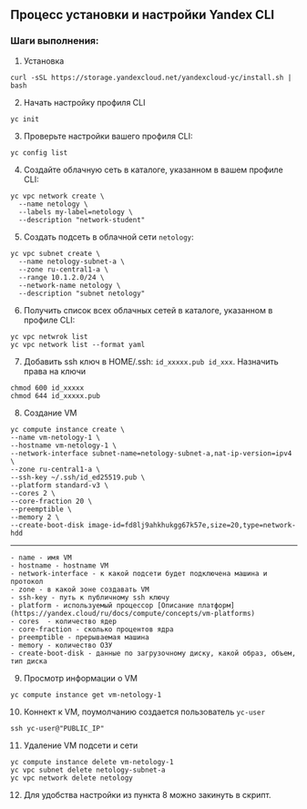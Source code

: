 ## Процесс установки и настройки Yandex CLI 
### Шаги выполнения:
1. Установка
```
curl -sSL https://storage.yandexcloud.net/yandexcloud-yc/install.sh | bash
```
2. Начать настройку профиля CLI
```
yc init
```
3. Проверьте настройки вашего профиля CLI:
```
yc config list
```
4. Создайте облачную сеть в каталоге, указанном в вашем профиле CLI:
```
yc vpc network create \
  --name netology \
  --labels my-label=netology \
  --description "network-student"
  ```
5. Создать подсеть в облачной сети `netology`:
```
yc vpc subnet create \
  --name netology-subnet-a \
  --zone ru-central1-a \
  --range 10.1.2.0/24 \
  --network-name netology \
  --description "subnet netology"
  ```
  6. Получить список всех облачных сетей в каталоге, указанном в профиле CLI: 
  ```
  yc vpc netwrok list
  yc vpc network list --format yaml
  ```
  7. Добавить ssh ключ в HOME/.ssh: `id_xxxxx.pub id_xxx`. Назначить права на ключи 
  ```
  chmod 600 id_xxxxx
  chmod 644 id_xxxxx.pub
  ```
  8. Создание VM
  ```
  yc compute instance create \
  --name vm-netology-1 \
  --hostname vm-netology-1 \
  --network-interface subnet-name=netology-subnet-a,nat-ip-version=ipv4 \
  --zone ru-central1-a \
  --ssh-key ~/.ssh/id_ed25519.pub \
  --platform standard-v3 \
  --cores 2 \
  --core-fraction 20 \
  --preemptible \
  --memory 2 \
  --create-boot-disk image-id=fd8lj9ahkhukgg67k57e,size=20,type=network-hdd
  ```
---
    - name - имя VM
    - hostname - hostname VM
    - network-interface - к какой подсети будет подключена машина и протокол
    - zone - в какой зоне создавать VM
    - ssh-key - путь к публичному ssh ключу
    - platform - используемый процессор [Описание платформ](https://yandex.cloud/ru/docs/compute/concepts/vm-platforms)
    - cores  - количество ядер
    - core-fraction - сколько процентов ядра
    - preemptible - прерываемая машина
    - memory - количество ОЗУ
    - create-boot-disk - данные по загрузочному диску, какой образ, объем, тип диска

  9. Просмотр информации о VM
  ```
  yc compute instance get vm-netology-1
  ```
  10. Коннект к VM, поумолчанию создается пользователь `yc-user`
  ```
  ssh yc-user@"PUBLIC_IP"
  ```
  11. Удаление VM подсети и сети
  ```
  yc compute instance delete vm-netology-1
  yc vpc subnet delete netology-subnet-a
  yc vpc network delete netology
  ```
  12. Для удобства настройки из пункта 8 можно закинуть в скрипт. 
